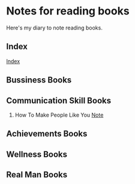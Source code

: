 # Notes for reading books
Here's my diary to note reading books.

## Index 
[Index](books/index.md)
## Bussiness Books

## Communication Skill Books
1. How To Make People Like You [Note](books/b0001.md)

## Achievements Books

## Wellness Books

## Real Man Books

## 
